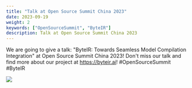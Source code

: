 ```yaml
---
title: "Talk at Open Source Summit China 2023"
date: 2023-09-19
weight: 2
keywords: ["OpenSourceSummit", "ByteIR"]
description: Talk at Open Source Summit China 2023
---
```


We are going to give a talk: "ByteIR: Towards Seamless Model Compilation Integration" at Open Source Summit China 2023! Don't miss our talk and find more about our project at ​https://byteir.ai! #OpenSourceSummit #ByteIR

<img src="/img/blog/opensourcesummit/poster.png">
